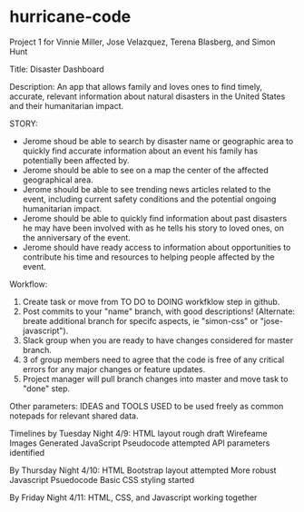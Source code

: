 # hurricane-code
Project 1 for Vinnie Miller, Jose Velazquez, Terena Blasberg, and Simon Hunt

Title: Disaster Dashboard

Description: An app that allows family and loves ones to find timely, accurate, relevant information about natural disasters in the United States and their humanitarian impact.

STORY: 
-	Jerome shoud be able to search by disaster name or geographic area to quickly find accurate information about an event his family has potentially been affected by.
-	Jerome should be able to see on a map the center of the affected geographical area.  
-	Jerome should be able to see trending news articles related to the event, including current safety conditions and the potential ongoing humanitarian impact.  
-	Jerome should be able to quickly find information about past disasters he may have been involved with as he tells his story to loved ones, on the anniversary of the event.
-	Jerome should have ready access to information about opportunities to contribute his time and resources to helping people affected by the event. 


Workflow:
1. Create task or move from TO DO to DOING workfklow step in github.
2. Post commits to your "name" branch, with good descriptions!  (Alternate: breate additional branch for specifc aspects, ie "simon-css" or "jose-javascript").
3. Slack group when you are ready to have changes considered for master branch.
4. 3 of group members need to agree that the code is free of any critical errors for any major changes or feature updates.
5. Project manager will pull branch changes into master and move task to "done" step.

Other parameters: IDEAS and TOOLS USED to be used freely as common notepads for relevant shared data.


Timelines
by Tuesday Night 4/9:
HTML layout rough draft
Wirefeame Images Generated
JavaScript Pseudocode attempted
API parameters identified


By Thursday Night 4/10:
HTML Bootstrap layout attempted
More robust Javascript Psuedocode
Basic CSS styling started

By Friday Night 4/11:
HTML, CSS, and Javascript working together
